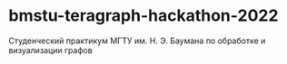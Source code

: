 # bmstu-teragraph-hackathon-2022
Студенческий практикум МГТУ им. Н. Э. Баумана по обработке и визуализации графов
